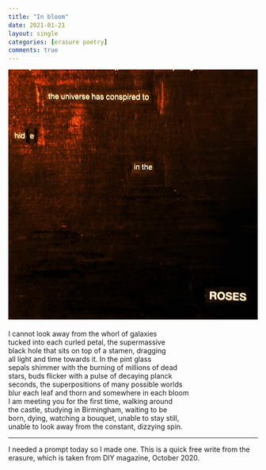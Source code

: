 ```yaml
---
title: "In bloom"
date: 2021-01-21
layout: single
categories: [erasure poetry]
comments: true
---
```


<img src="/assets/images/articles/2021/inbloom.jpeg" class="responsive"><br>   
I cannot look away from the whorl of galaxies     
tucked into each curled petal, the supermassive    
black hole that sits on top of a stamen, dragging     
all light and time towards it. In the pint glass     
sepals shimmer with the burning of millions of dead    
stars, buds flicker with a pulse of decaying planck   
seconds, the superpositions of many possible worlds    
blur each leaf and thorn and somewhere in each bloom    
I am meeting you for the first time, walking around    
the castle, studying in Birmingham, waiting to be    
born, dying, watching a bouquet, unable to stay still,    
unable to look away from the constant, dizzying spin.    

***

I needed a prompt today so I made one. This is a quick free write from the erasure, which is taken from DIY magazine, October 2020.
